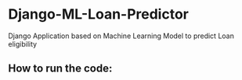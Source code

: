 # Django-ML-Loan-Predictor
Django Application based on Machine Learning Model to predict Loan eligibility



## How to run the code: 
